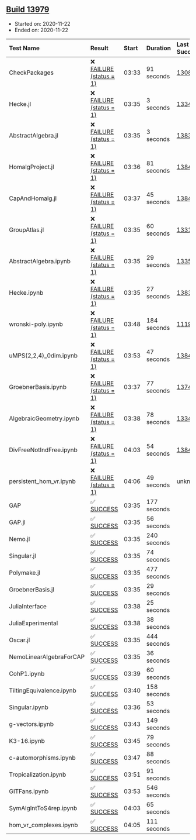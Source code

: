 ## [Build 13979](https://oscarci.mathematik.uni-kl.de/job/oscar/13979/)

* Started on: 2020-11-22
* Ended on: 2020-11-22

| Test Name    | Result | Start | Duration | Last Success | First Failure |
|:-------------|:-------|:------|:---------|:-------------|:--------------|
| CheckPackages | ❌ [FAILURE (status = 1)](https://oscarci.mathematik.uni-kl.de/job/oscar/13979/artifact/logs/build-13979/CheckPackages.log) | 03:33 | 91 seconds | [13085](https://oscarci.mathematik.uni-kl.de/job/oscar/13085/) | [13086](https://oscarci.mathematik.uni-kl.de/job/oscar/13086/) |
| Hecke.jl | ❌ [FAILURE (status = 1)](https://oscarci.mathematik.uni-kl.de/job/oscar/13979/artifact/logs/build-13979/Hecke.jl.log) | 03:35 | 3 seconds | [13341](https://oscarci.mathematik.uni-kl.de/job/oscar/13341/) | [13342](https://oscarci.mathematik.uni-kl.de/job/oscar/13342/) |
| AbstractAlgebra.jl | ❌ [FAILURE (status = 1)](https://oscarci.mathematik.uni-kl.de/job/oscar/13979/artifact/logs/build-13979/AbstractAlgebra.jl.log) | 03:35 | 3 seconds | [13837](https://oscarci.mathematik.uni-kl.de/job/oscar/13837/) | [13838](https://oscarci.mathematik.uni-kl.de/job/oscar/13838/) |
| HomalgProject.jl | ❌ [FAILURE (status = 1)](https://oscarci.mathematik.uni-kl.de/job/oscar/13979/artifact/logs/build-13979/HomalgProject.jl.log) | 03:36 | 81 seconds | [13845](https://oscarci.mathematik.uni-kl.de/job/oscar/13845/) | [13846](https://oscarci.mathematik.uni-kl.de/job/oscar/13846/) |
| CapAndHomalg.jl | ❌ [FAILURE (status = 1)](https://oscarci.mathematik.uni-kl.de/job/oscar/13979/artifact/logs/build-13979/CapAndHomalg.jl.log) | 03:37 | 45 seconds | [13845](https://oscarci.mathematik.uni-kl.de/job/oscar/13845/) | [13846](https://oscarci.mathematik.uni-kl.de/job/oscar/13846/) |
| GroupAtlas.jl | ❌ [FAILURE (status = 1)](https://oscarci.mathematik.uni-kl.de/job/oscar/13979/artifact/logs/build-13979/GroupAtlas.jl.log) | 03:35 | 60 seconds | [13311](https://oscarci.mathematik.uni-kl.de/job/oscar/13311/) | [13312](https://oscarci.mathematik.uni-kl.de/job/oscar/13312/) |
| AbstractAlgebra.ipynb | ❌ [FAILURE (status = 1)](https://oscarci.mathematik.uni-kl.de/job/oscar/13979/artifact/logs/build-13979/AbstractAlgebra.ipynb.log) | 03:35 | 29 seconds | [13355](https://oscarci.mathematik.uni-kl.de/job/oscar/13355/) | [13356](https://oscarci.mathematik.uni-kl.de/job/oscar/13356/) |
| Hecke.ipynb | ❌ [FAILURE (status = 1)](https://oscarci.mathematik.uni-kl.de/job/oscar/13979/artifact/logs/build-13979/Hecke.ipynb.log) | 03:35 | 27 seconds | [13837](https://oscarci.mathematik.uni-kl.de/job/oscar/13837/) | [13838](https://oscarci.mathematik.uni-kl.de/job/oscar/13838/) |
| wronski-poly.ipynb | ❌ [FAILURE (status = 1)](https://oscarci.mathematik.uni-kl.de/job/oscar/13979/artifact/logs/build-13979/wronski-poly.ipynb.log) | 03:48 | 184 seconds | [11192](https://oscarci.mathematik.uni-kl.de/job/oscar/11192/) | [11193](https://oscarci.mathematik.uni-kl.de/job/oscar/11193/) |
| uMPS(2,2,4)_0dim.ipynb | ❌ [FAILURE (status = 1)](https://oscarci.mathematik.uni-kl.de/job/oscar/13979/artifact/logs/build-13979/uMPS-2-2-4-_0dim.ipynb.log) | 03:53 | 47 seconds | [13841](https://oscarci.mathematik.uni-kl.de/job/oscar/13841/) | [13842](https://oscarci.mathematik.uni-kl.de/job/oscar/13842/) |
| GroebnerBasis.ipynb | ❌ [FAILURE (status = 1)](https://oscarci.mathematik.uni-kl.de/job/oscar/13979/artifact/logs/build-13979/GroebnerBasis.ipynb.log) | 03:37 | 77 seconds | [13748](https://oscarci.mathematik.uni-kl.de/job/oscar/13748/) | [13749](https://oscarci.mathematik.uni-kl.de/job/oscar/13749/) |
| AlgebraicGeometry.ipynb | ❌ [FAILURE (status = 1)](https://oscarci.mathematik.uni-kl.de/job/oscar/13979/artifact/logs/build-13979/AlgebraicGeometry.ipynb.log) | 03:38 | 78 seconds | [13341](https://oscarci.mathematik.uni-kl.de/job/oscar/13341/) | [13342](https://oscarci.mathematik.uni-kl.de/job/oscar/13342/) |
| DivFreeNotIndFree.ipynb | ❌ [FAILURE (status = 1)](https://oscarci.mathematik.uni-kl.de/job/oscar/13979/artifact/logs/build-13979/DivFreeNotIndFree.ipynb.log) | 04:03 | 54 seconds | [13845](https://oscarci.mathematik.uni-kl.de/job/oscar/13845/) | [13846](https://oscarci.mathematik.uni-kl.de/job/oscar/13846/) |
| persistent_hom_vr.ipynb | ❌ [FAILURE (status = 1)](https://oscarci.mathematik.uni-kl.de/job/oscar/13979/artifact/logs/build-13979/persistent_hom_vr.ipynb.log) | 04:06 | 49 seconds | unknown | unknown |
| GAP | ✅ [SUCCESS](https://oscarci.mathematik.uni-kl.de/job/oscar/13979/artifact/logs/build-13979/GAP.log) | 03:35 | 177 seconds |  |  |
| GAP.jl | ✅ [SUCCESS](https://oscarci.mathematik.uni-kl.de/job/oscar/13979/artifact/logs/build-13979/GAP.jl.log) | 03:35 | 56 seconds |  |  |
| Nemo.jl | ✅ [SUCCESS](https://oscarci.mathematik.uni-kl.de/job/oscar/13979/artifact/logs/build-13979/Nemo.jl.log) | 03:35 | 240 seconds |  |  |
| Singular.jl | ✅ [SUCCESS](https://oscarci.mathematik.uni-kl.de/job/oscar/13979/artifact/logs/build-13979/Singular.jl.log) | 03:35 | 74 seconds |  |  |
| Polymake.jl | ✅ [SUCCESS](https://oscarci.mathematik.uni-kl.de/job/oscar/13979/artifact/logs/build-13979/Polymake.jl.log) | 03:35 | 477 seconds |  |  |
| GroebnerBasis.jl | ✅ [SUCCESS](https://oscarci.mathematik.uni-kl.de/job/oscar/13979/artifact/logs/build-13979/GroebnerBasis.jl.log) | 03:35 | 29 seconds |  |  |
| JuliaInterface | ✅ [SUCCESS](https://oscarci.mathematik.uni-kl.de/job/oscar/13979/artifact/logs/build-13979/JuliaInterface.log) | 03:38 | 25 seconds |  |  |
| JuliaExperimental | ✅ [SUCCESS](https://oscarci.mathematik.uni-kl.de/job/oscar/13979/artifact/logs/build-13979/JuliaExperimental.log) | 03:38 | 38 seconds |  |  |
| Oscar.jl | ✅ [SUCCESS](https://oscarci.mathematik.uni-kl.de/job/oscar/13979/artifact/logs/build-13979/Oscar.jl.log) | 03:35 | 444 seconds |  |  |
| NemoLinearAlgebraForCAP | ✅ [SUCCESS](https://oscarci.mathematik.uni-kl.de/job/oscar/13979/artifact/logs/build-13979/NemoLinearAlgebraForCAP.log) | 03:35 | 36 seconds |  |  |
| CohP1.ipynb | ✅ [SUCCESS](https://oscarci.mathematik.uni-kl.de/job/oscar/13979/artifact/logs/build-13979/CohP1.ipynb.log) | 03:39 | 60 seconds |  |  |
| TiltingEquivalence.ipynb | ✅ [SUCCESS](https://oscarci.mathematik.uni-kl.de/job/oscar/13979/artifact/logs/build-13979/TiltingEquivalence.ipynb.log) | 03:40 | 158 seconds |  |  |
| Singular.ipynb | ✅ [SUCCESS](https://oscarci.mathematik.uni-kl.de/job/oscar/13979/artifact/logs/build-13979/Singular.ipynb.log) | 03:36 | 53 seconds |  |  |
| g-vectors.ipynb | ✅ [SUCCESS](https://oscarci.mathematik.uni-kl.de/job/oscar/13979/artifact/logs/build-13979/g-vectors.ipynb.log) | 03:43 | 149 seconds |  |  |
| K3-16.ipynb | ✅ [SUCCESS](https://oscarci.mathematik.uni-kl.de/job/oscar/13979/artifact/logs/build-13979/K3-16.ipynb.log) | 03:45 | 79 seconds |  |  |
| c-automorphisms.ipynb | ✅ [SUCCESS](https://oscarci.mathematik.uni-kl.de/job/oscar/13979/artifact/logs/build-13979/c-automorphisms.ipynb.log) | 03:47 | 88 seconds |  |  |
| Tropicalization.ipynb | ✅ [SUCCESS](https://oscarci.mathematik.uni-kl.de/job/oscar/13979/artifact/logs/build-13979/Tropicalization.ipynb.log) | 03:51 | 91 seconds |  |  |
| GITFans.ipynb | ✅ [SUCCESS](https://oscarci.mathematik.uni-kl.de/job/oscar/13979/artifact/logs/build-13979/GITFans.ipynb.log) | 03:53 | 546 seconds |  |  |
| SymAlgIntToS4rep.ipynb | ✅ [SUCCESS](https://oscarci.mathematik.uni-kl.de/job/oscar/13979/artifact/logs/build-13979/SymAlgIntToS4rep.ipynb.log) | 04:03 | 65 seconds |  |  |
| hom_vr_complexes.ipynb | ✅ [SUCCESS](https://oscarci.mathematik.uni-kl.de/job/oscar/13979/artifact/logs/build-13979/hom_vr_complexes.ipynb.log) | 04:05 | 111 seconds |  |  |
